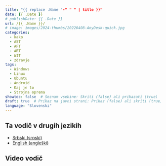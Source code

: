 ```yaml
---
title: "{{ replace .Name "-" " " | title }}"
date: {{ .Date }}
# publishDate: {{ .Date }}
url: /{{ .Name }}/
# image: images/2024-thumbs/20220408-AnyDesk-quick.jpg
categories: 
  - kako
  - AST
  - AFT
  - ART
  - WIT
  - zdravje
tags: 
  - Windows
  - Linux
  - Ubuntu
  - Android
  - Kaj je to
  - Strojna oprema
showtoc: false  # Seznam vsebine: Skriti (false) ali prikazati (true)
draft: true  # Prikaz na javni strani: Prikaz (false) ali skriti (true)
language: "Slovenski"
---
```




## Ta vodič v drugih jezikih

- [Srbski (srpski)](// "Kliknite/tapnite da otvorite! Kliknite/tapnite da odprete!")
- [English (angleški)](// "Click/tap to open! Kliknite/tapnite da odprete!")

## Video vodič
<!--
{{< youtube "" >}}
-->